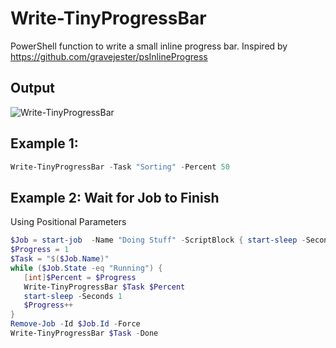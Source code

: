 # Write-TinyProgressBar

PowerShell function to write a small inline progress bar. Inspired by https://github.com/gravejester/psInlineProgress

## Output

![Write-TinyProgressBar](https://user-images.githubusercontent.com/22983731/73659892-5b3ad180-4654-11ea-8910-11df77644b8f.gif)

## Example 1:

```PowerShell
Write-TinyProgressBar -Task "Sorting" -Percent 50
```

## Example 2: Wait for Job to Finish

Using Positional Parameters

```PowerShell
$Job = start-job  -Name "Doing Stuff" -ScriptBlock { start-sleep -Seconds 30 }
$Progress = 1
$Task = "$($Job.Name)"
while ($Job.State -eq "Running") {
   [int]$Percent = $Progress
   Write-TinyProgressBar $Task $Percent
   start-sleep -Seconds 1
   $Progress++
}
Remove-Job -Id $Job.Id -Force
Write-TinyProgressBar $Task -Done
```
